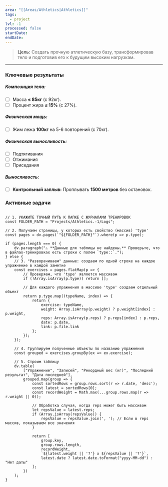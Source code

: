 ```yaml
---
area: "[[Areas/Athletics|Athletics]]"
tags:
  - project
lvl: -1
processed: false
startDate:
endDate:
---
```


> **Цель:** Создать прочную атлетическую базу, трансформировав тело и подготовив его к будущим высоким нагрузкам.

---

### Ключевые результаты

##### Композиция тела:
- [ ] Масса **≤ 85кг** (с 92кг).
- [ ] Процент жира **≤ 15%** (с 27%).

##### Физическая мощь:
- [ ] Жим лежа **100кг** на 5-6 повторений (с 70кг).

##### Физическая выносливость:
- [ ] Подтягивания
- [ ] Отжимания
- [ ] Приседания

##### Выносливость:
- [ ] **Контрольный заплыв:** Проплывать **1500 метров** без остановок.

### Активные задачи


```dataviewjs

// 1. УКАЖИТЕ ТОЧНЫЙ ПУТЬ К ПАПКЕ С ЖУРНАЛАМИ ТРЕНИРОВОК
const FOLDER_PATH = "Projects/Athletics.-1/Logs";

// 2. Получаем страницы, у которых есть свойство (массив) 'type'
const pages = dv.pages(`"${FOLDER_PATH}"`).where(p => p.type);

if (pages.length === 0) {
    dv.paragraph("⚠️ **Данные для таблицы не найдены.** Проверьте, что в файлах-тренировках есть строки с полем `type::`.");
} else {
    // 3. "Разворачиваем" данные: создаем по одной строке на каждое упражнение в каждой заметке
    const exercises = pages.flatMap(p => {
        // Проверяем, что 'type' является массивом
        if (!Array.isArray(p.type)) return [];

        // Для каждого упражнения в массиве 'type' создаем отдельный объект
        return p.type.map((typeName, index) => {
            return {
                exercise: typeName,
                weight: Array.isArray(p.weight) ? p.weight[index] : p.weight,
                reps: Array.isArray(p.reps) ? p.reps[index] : p.reps,
                date: p.date,
                link: p.file.link
            };
        });
    });

    // 4. Группируем полученные объекты по названию упражнения
    const grouped = exercises.groupBy(ex => ex.exercise);

    // 5. Строим таблицу
    dv.table(
        ["Упражнение", "Записей", "Рекордный вес (кг)", "Последний результат", "Дата последней"],
        grouped.map(group => {
            const sortedRows = group.rows.sort(r => r.date, 'desc');
            const latest = sortedRows[0];
            const recordWeight = Math.max(...group.rows.map(r => r.weight || 0));

            // Обработка случая, когда reps может быть массивом
            let repsValue = latest.reps;
            if (Array.isArray(repsValue)) {
                repsValue = repsValue.join(', '); // Если в reps массив, показываем все значения
            }

            return [
                group.key,
                group.rows.length,
                recordWeight,
                `${latest.weight || '?'} x ${repsValue || '?'}`,
                latest.date ? latest.date.toFormat("yyyy-MM-dd") : "Нет даты"
            ];
        })
    );
}
```